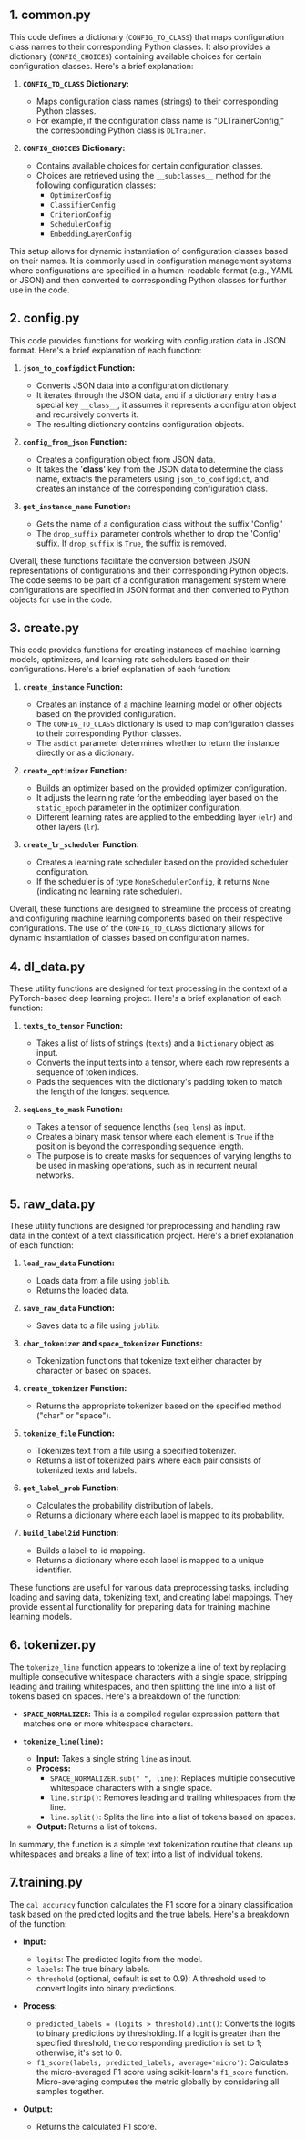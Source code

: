 ## 1. common.py
This code defines a dictionary (`CONFIG_TO_CLASS`) that maps configuration class names to their corresponding Python classes. It also provides a dictionary (`CONFIG_CHOICES`) containing available choices for certain configuration classes. Here's a brief explanation:

1. **`CONFIG_TO_CLASS` Dictionary:**
   - Maps configuration class names (strings) to their corresponding Python classes.
   - For example, if the configuration class name is "DLTrainerConfig," the corresponding Python class is `DLTrainer`.

2. **`CONFIG_CHOICES` Dictionary:**
   - Contains available choices for certain configuration classes.
   - Choices are retrieved using the `__subclasses__` method for the following configuration classes:
     - `OptimizerConfig`
     - `ClassifierConfig`
     - `CriterionConfig`
     - `SchedulerConfig`
     - `EmbeddingLayerConfig`

This setup allows for dynamic instantiation of configuration classes based on their names. It is commonly used in configuration management systems where configurations are specified in a human-readable format (e.g., YAML or JSON) and then converted to corresponding Python classes for further use in the code.

## 2. config.py
This code provides functions for working with configuration data in JSON format. Here's a brief explanation of each function:

1. **`json_to_configdict` Function:**
   - Converts JSON data into a configuration dictionary.
   - It iterates through the JSON data, and if a dictionary entry has a special key `__class__`, it assumes it represents a configuration object and recursively converts it.
   - The resulting dictionary contains configuration objects.

2. **`config_from_json` Function:**
   - Creates a configuration object from JSON data.
   - It takes the '__class__' key from the JSON data to determine the class name, extracts the parameters using `json_to_configdict`, and creates an instance of the corresponding configuration class.

3. **`get_instance_name` Function:**
   - Gets the name of a configuration class without the suffix 'Config.'
   - The `drop_suffix` parameter controls whether to drop the 'Config' suffix. If `drop_suffix` is `True`, the suffix is removed.

Overall, these functions facilitate the conversion between JSON representations of configurations and their corresponding Python objects. The code seems to be part of a configuration management system where configurations are specified in JSON format and then converted to Python objects for use in the code.

## 3. create.py
This code provides functions for creating instances of machine learning models, optimizers, and learning rate schedulers based on their configurations. Here's a brief explanation of each function:

1. **`create_instance` Function:**
   - Creates an instance of a machine learning model or other objects based on the provided configuration.
   - The `CONFIG_TO_CLASS` dictionary is used to map configuration classes to their corresponding Python classes.
   - The `asdict` parameter determines whether to return the instance directly or as a dictionary.

2. **`create_optimizer` Function:**
   - Builds an optimizer based on the provided optimizer configuration.
   - It adjusts the learning rate for the embedding layer based on the `static_epoch` parameter in the optimizer configuration.
   - Different learning rates are applied to the embedding layer (`elr`) and other layers (`lr`).

3. **`create_lr_scheduler` Function:**
   - Creates a learning rate scheduler based on the provided scheduler configuration.
   - If the scheduler is of type `NoneSchedulerConfig`, it returns `None` (indicating no learning rate scheduler).

Overall, these functions are designed to streamline the process of creating and configuring machine learning components based on their respective configurations. The use of the `CONFIG_TO_CLASS` dictionary allows for dynamic instantiation of classes based on configuration names.

## 4. dl_data.py
These utility functions are designed for text processing in the context of a PyTorch-based deep learning project. Here's a brief explanation of each function:

1. **`texts_to_tensor` Function:**
   - Takes a list of lists of strings (`texts`) and a `Dictionary` object as input.
   - Converts the input texts into a tensor, where each row represents a sequence of token indices.
   - Pads the sequences with the dictionary's padding token to match the length of the longest sequence.

2. **`seqLens_to_mask` Function:**
   - Takes a tensor of sequence lengths (`seq_lens`) as input.
   - Creates a binary mask tensor where each element is `True` if the position is beyond the corresponding sequence length.
   - The purpose is to create masks for sequences of varying lengths to be used in masking operations, such as in recurrent neural networks.

## 5. raw_data.py
These utility functions are designed for preprocessing and handling raw data in the context of a text classification project. Here's a brief explanation of each function:

1. **`load_raw_data` Function:**
   - Loads data from a file using `joblib`.
   - Returns the loaded data.

2. **`save_raw_data` Function:**
   - Saves data to a file using `joblib`.

3. **`char_tokenizer` and `space_tokenizer` Functions:**
   - Tokenization functions that tokenize text either character by character or based on spaces.

4. **`create_tokenizer` Function:**
   - Returns the appropriate tokenizer based on the specified method ("char" or "space").

5. **`tokenize_file` Function:**
   - Tokenizes text from a file using a specified tokenizer.
   - Returns a list of tokenized pairs where each pair consists of tokenized texts and labels.

6. **`get_label_prob` Function:**
   - Calculates the probability distribution of labels.
   - Returns a dictionary where each label is mapped to its probability.

7. **`build_label2id` Function:**
   - Builds a label-to-id mapping.
   - Returns a dictionary where each label is mapped to a unique identifier.

These functions are useful for various data preprocessing tasks, including loading and saving data, tokenizing text, and creating label mappings. They provide essential functionality for preparing data for training machine learning models.

## 6. tokenizer.py
The `tokenize_line` function appears to tokenize a line of text by replacing multiple consecutive whitespace characters with a single space, stripping leading and trailing whitespaces, and then splitting the line into a list of tokens based on spaces. Here's a breakdown of the function:

- **`SPACE_NORMALIZER`:** This is a compiled regular expression pattern that matches one or more whitespace characters.

- **`tokenize_line(line)`:**
  - **Input:** Takes a single string `line` as input.
  - **Process:**
    - `SPACE_NORMALIZER.sub(" ", line)`: Replaces multiple consecutive whitespace characters with a single space.
    - `line.strip()`: Removes leading and trailing whitespaces from the line.
    - `line.split()`: Splits the line into a list of tokens based on spaces.
  - **Output:** Returns a list of tokens.

In summary, the function is a simple text tokenization routine that cleans up whitespaces and breaks a line of text into a list of individual tokens.

## 7.training.py
The `cal_accuracy` function calculates the F1 score for a binary classification task based on the predicted logits and the true labels. Here's a breakdown of the function:

- **Input:**
  - `logits`: The predicted logits from the model.
  - `labels`: The true binary labels.
  - `threshold` (optional, default is set to 0.9): A threshold used to convert logits into binary predictions.

- **Process:**
  - `predicted_labels = (logits > threshold).int()`: Converts the logits to binary predictions by thresholding. If a logit is greater than the specified threshold, the corresponding prediction is set to 1; otherwise, it's set to 0.
  - `f1_score(labels, predicted_labels, average='micro')`: Calculates the micro-averaged F1 score using scikit-learn's `f1_score` function. Micro-averaging computes the metric globally by considering all samples together.

- **Output:**
  - Returns the calculated F1 score.

